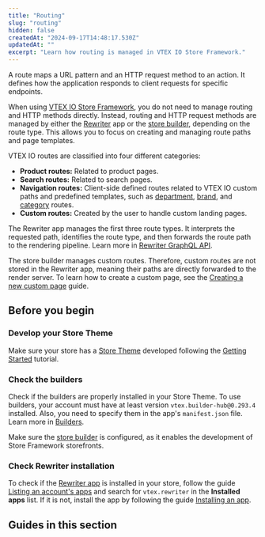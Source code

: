 ```yaml
---
title: "Routing"
slug: "routing"
hidden: false
createdAt: "2024-09-17T14:48:17.530Z"
updatedAt: ""
excerpt: "Learn how routing is managed in VTEX IO Store Framework."
---
```


A route maps a URL pattern and an HTTP request method to an action. It defines how the application responds to client requests for specific endpoints.

When using [VTEX IO Store Framework](https://developers.vtex.com/docs/guides/store-framework), you do not need to manage routing and HTTP methods directly. Instead, routing and HTTP request methods are managed by either the [Rewriter](https://developers.vtex.com/docs/apps/vtex.rewriter) app or the [store builder](https://developers.vtex.com/docs/guides/vtex-io-documentation-store-builder), depending on the route type. This allows you to focus on creating and managing route paths and page templates.

VTEX IO routes are classified into four different categories:

- **Product routes:** Related to product pages.
- **Search routes:** Related to search pages.
- **Navigation routes:** Client-side defined routes related to VTEX IO custom paths and predefined templates, such as [department](https://github.com/vtex-apps/store/blob/master/store/routes.json#L27), [brand](https://github.com/vtex-apps/store/blob/master/store/routes.json#L21), and [category](https://github.com/vtex-apps/store/blob/master/store/routes.json#L33) routes.
- **Custom routes:** Created by the user to handle custom landing pages.

The Rewriter app manages the first three route types. It interprets the requested path, identifies the route type, and then forwards the route path to the rendering pipeline. Learn more in [Rewriter GraphQL API](https://developers.vtex.com/docs/apps/vtex.rewriter@1.63.0/rewriter-graphql-api).

The store builder manages custom routes. Therefore, custom routes are not stored in the Rewriter app, meaning their paths are directly forwarded to the render server. To learn how to create a custom page, see the [Creating a new custom page](https://developers.vtex.com/docs/guides/vtex-io-documentation-creating-a-new-custom-page) guide.

## Before you begin

<Steps>

### Develop your Store Theme

Make sure your store has a [Store Theme](https://developers.vtex.com/docs/guides/vtex-io-documentation-store-theme) developed following the [Getting Started](https://developers.vtex.com/docs/guides/getting-started-3) tutorial.

### Check the builders

Check if the builders are properly installed in your Store Theme. To use builders, your account must have at least version `vtex.builder-hub@0.293.4` installed. Also, you need to specify them in the app's `manifest.json` file. Learn more in [Builders](https://developers.vtex.com/docs/guides/vtex-io-documentation-builders).

Make sure the [store builder](https://developers.vtex.com/docs/guides/vtex-io-documentation-store-builder) is configured, as it enables the development of Store Framework storefronts.

### Check Rewriter installation

To check if the [Rewriter app](https://developers.vtex.com/docs/apps/vtex.rewriter) is installed in your store, follow the guide [Listing an account's apps](https://developers.vtex.com/docs/guides/vtex-io-documentation-listing-an-accounts-apps) and search for `vtex.rewriter` in the **Installed apps** list. If it is not, install the app by following the guide [Installing an app](https://developers.vtex.com/docs/guides/vtex-io-documentation-installing-an-app).

</Steps>

## Guides in this section

<Flex>

<WhatsNextCard
title="Best practices for associating a custom page with a content type"
description="Learn how to effectively associate custom pages with content types in VTEX IO."
linkTo="https://developers.vtex.com/docs/guides/vtex-io-documentation-best-practices-for-associating-a-custom-page-with-a-content-type"
linkTitle="See more"
/>

<WhatsNextCard
title="Enabling 404 pages"
description="Learn how to enable and configure 404 error pages for better user experience."
linkTo="https://developers.vtex.com/docs/guides/vtex-io-documentation-enabling-404-pages"
linkTitle="See more"
/>

<WhatsNextCard
title="Managing URL redirects"
description="Discover how to manage URL redirects to ensure seamless navigation."
linkTo="https://developers.vtex.com/docs/guides/vtex-io-documentation-managing-url-redirects"
linkTitle="See more"
/>

<WhatsNextCard
title="Using several service workers in your store"
description="Explore how to use multiple service workers to enhance your store’s performance and offline capabilities."
linkTo="https://developers.vtex.com/docs/guides/vtex-io-documentation-using-several-service-workers-in-your-store"
linkTitle="See more"
/>

</Flex>
